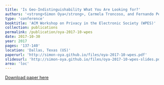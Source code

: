 ```yaml
---
title: 'Is Geo-Indistinguishability What You Are Looking for?'
authors: '<strong>Simon Oya</strong>, Carmela Troncoso, and Fernando Pérez-González'
type: 'conference'
booktitle: 'ACM Workshop on Privacy in the Electronic Society (WPES)'
collection: publications
permalink: /publication/oya-2017-10-wpes
date: 2017-10-30
year: 2017
pages: '137-140'
location: 'Dallas, Texas (US)'
paperurl: 'http://simon-oya.github.io/files/oya-2017-10-wpes.pdf'
slidesurl: 'http://simon-oya.github.io/files/oya-2017-10-wpes-slides.pdf'
area: 'loc'
---
```


[Download paper here](http://simon-oya.github.io/files/oya-2017-10-wpes.pdf)
